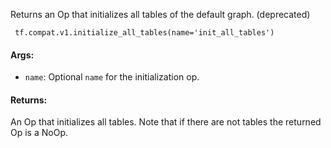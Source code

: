 Returns an Op that initializes all tables of the default graph. (deprecated)

```
 tf.compat.v1.initialize_all_tables(name='init_all_tables')
```
#### Args:
- `name`: Optional `name` for the initialization op.
#### Returns:
An Op that initializes all tables. Note that if there are not tables the returned Op is a NoOp.

